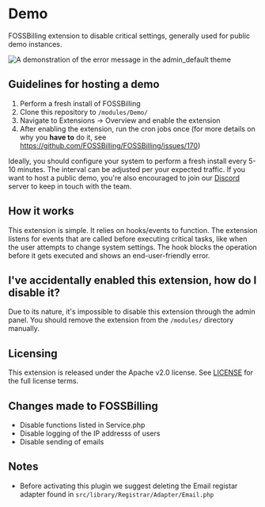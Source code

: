 # Demo
FOSSBilling extension to disable critical settings, generally used for public demo instances.

![A demonstration of the error message in the admin_default theme](https://user-images.githubusercontent.com/35808275/180153730-79b4c15e-d386-4e2b-8cee-e2c3822da371.png)

## Guidelines for hosting a demo
1. Perform a fresh install of FOSSBilling
2. Clone this repository to `/modules/Demo/`
3. Navigate to Extensions -> Overview and enable the extension
4. After enabling the extension, run the cron jobs once (for more details on why you **have to** do it, see https://github.com/FOSSBilling/FOSSBilling/issues/170)

Ideally, you should configure your system to perform a fresh install every 5-10 minutes. The interval can be adjusted per your expected traffic.
If you want to host a public demo, you're also encouraged to join our [Discord](https://fossbilling.org/discord) server to keep in touch with the team.

## How it works
This extension is simple. It relies on hooks/events to function. The extension listens for events that are called before executing critical tasks, like when the user attempts to change system settings. The hook blocks the operation before it gets executed and shows an end-user-friendly error.

## I've accidentally enabled this extension, how do I disable it?
Due to its nature, it's impossible to disable this extension through the admin panel. You should remove the extension from the `/modules/` directory manually.

## Licensing
This extension is released under the Apache v2.0 license. See [LICENSE](https://github.com/FOSSBilling/demo/blob/main/LICENSE) for the full license terms.

## Changes made to FOSSBilling
- Disable functions listed in Service.php
- Disable logging of the IP addresss of users
- Disable sending of emails

## Notes
- Before activating this plugin we suggest deleting the Email registar adapter found in `src/library/Registrar/Adapter/Email.php`
